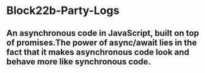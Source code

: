 # Block22b-Party-Logs

## An asynchronous code in JavaScript, built on top of promises.The power of async/await lies in the fact that it makes asynchronous code look and behave more like synchronous code.
